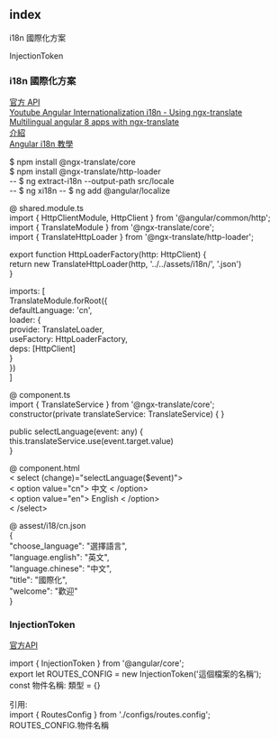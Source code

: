 
## index

i18n 國際化方案  

InjectionToken  



### i18n 國際化方案  

[官方 API](https://angular.io/guide/i18n)  
[Youtube Angular Internationalization i18n - Using ngx-translate](https://www.youtube.com/watch?v=jCvsy4XSOEQ&ab_channel=Genka)  
[Multilingual angular 8 apps with ngx-translate](https://www.youtube.com/watch?v=KCC5-PKBg4M&t=577s&ab_channel=BlackBoxTech)  
[介紹](https://segmentfault.com/a/1190000015311981)  
[Angular i18n 教學](https://jimmyswebnote.com/angular-i18n/)  


$ npm install @ngx-translate/core  
$ npm install @ngx-translate/http-loader  
-- $ ng extract-i18n --output-path src/locale  
-- $ ng xi18n
-- $ ng add @angular/localize  

@ shared.module.ts  
import { HttpClientModule, HttpClient } from '@angular/common/http';  
import { TranslateModule } from '@ngx-translate/core';  
import { TranslateHttpLoader } from '@ngx-translate/http-loader';  

export function HttpLoaderFactory(http: HttpClient) {  
  return new TranslateHttpLoader(http, '../../assets/i18n/', '.json')  
}  

imports: [  
    TranslateModule.forRoot({  
      defaultLanguage: 'cn',  
      loader: {  
        provide: TranslateLoader,  
        useFactory: HttpLoaderFactory,  
        deps: [HttpClient]  
      }  
    })  
  ]  

@ component.ts  
import { TranslateService } from '@ngx-translate/core';  
constructor(private translateService: TranslateService) { }  

public selectLanguage(event: any) {  
    this.translateService.use(event.target.value)  
  }  

@ component.html  
< select (change)="selectLanguage($event)">  
< option value="cn"> 中文 < /option>  
< option value="en"> English < /option>  
< /select>  
  
@ assest/i18/cn.json  
{  
    "choose_language": "選擇語言",  
    "language.english": "英文",  
    "language.chinese": "中文",  
    "title": "國際化",  
    "welcome": "歡迎"  
}  

### InjectionToken  
[官方API](https://angular.io/api/core/InjectionToken)  

import { InjectionToken } from '@angular/core';  
export let ROUTES_CONFIG = new InjectionToken('這個檔案的名稱');  
const 物件名稱: 類型 = {}  

引用:  
import { RoutesConfig } from './configs/routes.config';  
ROUTES_CONFIG.物件名稱  





